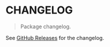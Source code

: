 # CHANGELOG

> Package changelog.

See [GitHub Releases](https://github.com/stdlib-js/assert-is-symbol-array/releases) for the changelog.